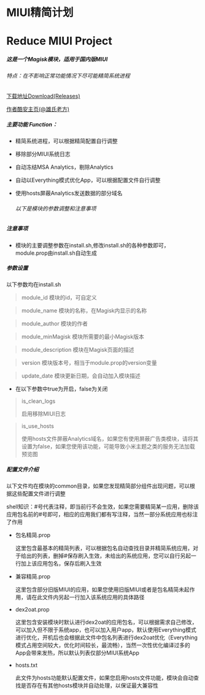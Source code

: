 # MIUI精简计划
# Reduce MIUI Project

##### 这是一个Magisk模块，适用于国内版MIUI  

######  特点：在不影响正常功能情况下尽可能精简系统进程

[下载地址Download(Releases)](https://github.com/l2642235863/ReduceMIUI/releases)

[作者酷安主页(@雄氏老方)](http://www.coolapk.com/u/665894)

##### 主要功能 Function：

- 精简系统进程，可以根据精简配置自行调整

- 移除部分MIUI系统日志

- 自动冻结MSA Analytics，剔除Analytics

- 自动以Everything模式优化App，可以根据配置文件自行调整

- 使用hosts屏蔽Analytics发送数据的部分域名

  ###### 以下是模块的参数调整和注意事项


##### 注意事项
  
* 模块的主要调整参数在install.sh,修改install.sh的各种参数即可，module.prop由install.sh自动生成



##### 参数设置

以下参数均在install.sh

> module_id
> 模块的id，可自定义

> module_name
> 模块的名称，在Magisk内显示的名称

> module_author
> 模块的作者

> module_minMagisk
> 模块所需要的最小Magisk版本

> module_description
> 模块在Magisk页面的描述

> version
> 模块版本号，相当于module.prop的version变量

> update_date
> 模块更新日期，会自动加入模块描述



 * 在以下参数中true为开启，false为关闭

> is_clean_logs
>
> 启用移除MIUI日志

> is_use_hosts
>
> 使用hosts文件屏蔽Analytics域名，如果您有使用屏蔽广告类模块，请将其设置为false，如果您使用该功能，可能导致小米主题之类的服务无法加载预览图


##### 配置文件介绍

以下文件均在模块的common目录，如果您发现精简部分组件出现问题，可以根据这些配置文件进行调整

shell知识：#号代表注释，即当前行不会生效，如果您需要精简某一应用，删除该应用包名前的#号即可，相应的应用我们都有写注释，当然一部分系统应用也标注了作用

- 包名精简.prop

  这里包含最基本的精简列表，可以根据包名自动查找目录并精简系统应用，对于给出的列表，删掉#保存刷入生效，未给出的系统应用，您可以自行另起一行加上该应用包名，保存后刷入生效


- 兼容精简.prop

  这里包含部分旧版MIUI的应用，如果您使用旧版MIUI或者是包名精简未起作用，请在此文件内另起一行加入该系统应用的具体路径


- dex2oat.prop
  
  这里包含安装模块时默认进行dex2oat的应用包名，可以根据需求自己修改，可以加入但不限于系统app，也可以加入用户app，默认使用Everything模式进行优化，开机后也会根据此文件中包名列表进行dex2oat优化（Everything模式占用空间较大，优化时间较长，最流畅），当然一次性优化编译过多的App会带来发热，所以默认列表仅部分MIUI系统App


- hosts.txt
  
  此文件为hosts功能默认配置文件，如果您启用hosts文件功能，模块会自动查找是否存在有其他hosts模块并自动处理，以保证最大兼容性


